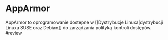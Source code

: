 # AppArmor

AppArmor to oprogramowanie dostepne w [[Dystrybucje Linuxa|dystrybucji Linuxa SUSE oraz Debian]] do zarządzania polityką kontroli dostępów. #review